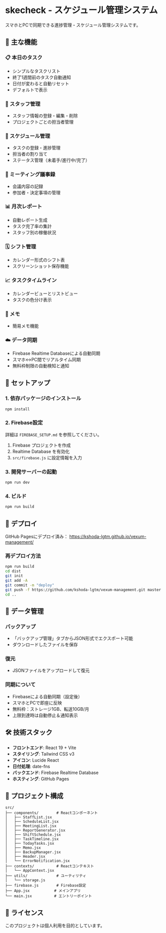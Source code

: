 # skecheck - スケジュール管理システム

スマホとPCで同期できる進捗管理・スケジュール管理システムです。

## 🌟 主な機能

### 📋 本日のタスク
- シンプルなタスクリスト
- 終了1週間前のタスク自動通知
- 日付が変わると自動リセット
- デフォルトで表示

### 👥 スタッフ管理
- スタッフ情報の登録・編集・削除
- プロジェクトごとの担当者管理

### 📅 スケジュール管理
- タスクの登録・進捗管理
- 担当者の割り当て
- ステータス管理（未着手/進行中/完了）

### 📝 ミーティング議事録
- 会議内容の記録
- 参加者・決定事項の管理

### 📊 月次レポート
- 自動レポート生成
- タスク完了率の集計
- スタッフ別の稼働状況

### 🗓️ シフト管理
- カレンダー形式のシフト表
- スクリーンショット保存機能

### 📈 タスクタイムライン
- カレンダービューとリストビュー
- タスクの色分け表示

### 📝 メモ
- 簡易メモ機能

### ☁️ データ同期
- Firebase Realtime Databaseによる自動同期
- スマホ↔PC間でリアルタイム同期
- 無料枠制限の自動検知と通知

## 🚀 セットアップ

### 1. 依存パッケージのインストール

```bash
npm install
```

### 2. Firebase設定

詳細は `FIREBASE_SETUP.md` を参照してください。

1. Firebase プロジェクトを作成
2. Realtime Database を有効化
3. `src/firebase.js` に設定情報を入力

### 3. 開発サーバーの起動

```bash
npm run dev
```

### 4. ビルド

```bash
npm run build
```

## 📱 デプロイ

GitHub Pagesにデプロイ済み：
https://kshoda-lgtm.github.io/vexum-management/

### 再デプロイ方法

```bash
npm run build
cd dist
git init
git add -A
git commit -m "deploy"
git push -f https://github.com/kshoda-lgtm/vexum-management.git master:gh-pages
cd ..
```

## 💾 データ管理

### バックアップ
- 「バックアップ管理」タブからJSON形式でエクスポート可能
- ダウンロードしたファイルを保存

### 復元
- JSONファイルをアップロードして復元

### 同期について
- Firebaseによる自動同期（設定後）
- スマホとPCで即座に反映
- 無料枠：ストレージ1GB、転送10GB/月
- 上限到達時は自動停止＆通知表示

## 🛠️ 技術スタック

- **フロントエンド**: React 19 + Vite
- **スタイリング**: Tailwind CSS v3
- **アイコン**: Lucide React
- **日付処理**: date-fns
- **バックエンド**: Firebase Realtime Database
- **ホスティング**: GitHub Pages

## 📂 プロジェクト構成

```
src/
├── components/        # Reactコンポーネント
│   ├── StaffList.jsx
│   ├── ScheduleList.jsx
│   ├── MeetingList.jsx
│   ├── ReportGenerator.jsx
│   ├── ShiftSchedule.jsx
│   ├── TaskTimeline.jsx
│   ├── TodayTasks.jsx
│   ├── Memo.jsx
│   ├── BackupManager.jsx
│   ├── Header.jsx
│   └── ErrorNotification.jsx
├── contexts/          # Reactコンテキスト
│   └── AppContext.jsx
├── utils/             # ユーティリティ
│   └── storage.js
├── firebase.js        # Firebase設定
├── App.jsx           # メインアプリ
└── main.jsx          # エントリーポイント
```

## 📝 ライセンス

このプロジェクトは個人利用を目的としています。
